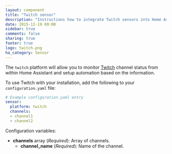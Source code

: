 ```yaml
---
layout: component
title: "Twitch sensor"
description: "Instructions how to integrate Twitch sensors into Home Assistant."
date: 2015-12-19 09:00
sidebar: true
comments: false
sharing: true
footer: true
logo: twitch.png
ha_category: Sensor
---
```



The `twitch` platform will allow you to monitor [Twitch](http://www.twitch.tv/) channel status from within Home Assistant and setup automation based on the information.

To use Twitch with your installation, add the following to your `configuration.yaml` file:

```yaml
# Example configuration.yaml entry
sensor:
  platform: twitch
  channels:
  - channel1
  - channel2
```

Configuration variables:

- **channels** array (*Required*): Array of channels.
  - **channel_name** (*Required*): Name of the channel.

